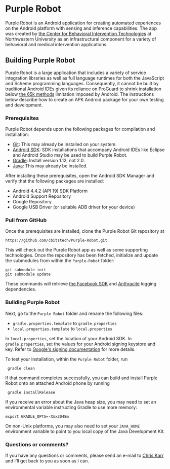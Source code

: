 Purple Robot
====================

Purple Robot is an Android application for creating automated experiences on the Android platform with sensing and inference capabilities. The app was created by [the Center for Behavioral Intervention Technologies](http://cbits.northwestern.edu) at Northwestern University as an infrastructural component for a variety of behavioral and medical intervention applications.


## Building Purple Robot

Purple Robot is a large application that includes a variety of service integration libraries as well as full language runtimes for both the JavaScript and Scheme programming languages. Consequently, it cannot be built by traditional Android IDEs given its reliance on [ProGuard](http://proguard.sourceforge.net/) to shrink installation below [the 65k methods](https://code.google.com/p/android/issues/detail?id=58008) limitation imposed by Android. The instructions below describe how to create an APK Android package for your own testing and development.

### Prerequisites

Purple Robot depends upon the following packages for compilation and installation:

* [Git](http://git-scm.com/): This may already be installed on your system.
* [Android SDK](http://developer.android.com/sdk/index.html): SDK installations that accompany Android IDEs like Eclipse and Android Studio may be used to build Purple Robot.
* [Gradle](http://www.gradle.org/): Install version 1.12, not 2.0.
* [Java](http://www.oracle.com/technetwork/java/index.html): This may already be installed.

After installing these prerequisites, open the Android SDK Manager and verify that the following packages are installed:

* Android 4.4.2 (API 19) SDK Platform
* Android Support Repository
* Google Repository
* Google USB Driver (or suitable ADB driver for your device)

### Pull from GitHub

Once the prerequisites are installed, clone the Purple Robot Git repository at

    https://github.com/cbitstech/Purple-Robot.git
  
This will check out the Purple Robot app as well as some supporting technologies. Once the repository has been fetched, initialize and update the submodules from within the `Purple-Robot` folder:

    git submodule init
    git submodule update

These commands will retrieve [the Facebook SDK](https://developers.facebook.com/docs/android) and [Anthracite](https://github.com/cbitstech/anthracite-clients-android) logging dependencies.

### Building Purple Robot

Next, go to the `Purple Robot` folder and rename the following files:

* `gradle.properties.template` to `gradle.properties`
* `local.properties.template` to `local.properties`
    
In `local.properties`, set the location of your Android SDK. In `gradle.properties`, set the values for your Android signing keystore and key. Refer to [Google's signing documentation](http://developer.android.com/tools/publishing/app-signing.html) for more details.

To test your installation, within the `Purple Robot` folder, run

     gradle clean
    
If that command completes successfully, you can build and install Purple Robot onto an attached Android phone by running

     gradle installRelease
    
If you receive an error about the Java heap size, you may need to set an environmental variable instructing Gradle to use more memory:

    export GRADLE_OPTS=-Xmx2048m
    
On non-Unix platforms, you may also need to set your `JAVA_HOME` environment variable to point to you local copy of the Java Development Kit.

### Questions or comments?

If you have any questions or comments, please send an e-mail to [Chris Karr](mailto:c-karr@northwestern.edu) and I'll get back to you as soon as I can.
